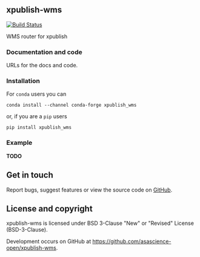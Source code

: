 ## xpublish-wms

[![Build Status](https://travis-ci.com/ioos/ioos-python-package-skeleton.svg?branch=master)](https://travis-ci.com/ioos/ioos-python-package-skeleton)

WMS router for xpublish

### Documentation and code

URLs for the docs and code.

### Installation

For `conda` users you can

```shell
conda install --channel conda-forge xpublish_wms
```

or, if you are a `pip` users

```shell
pip install xpublish_wms
```

### Example

**TODO**


## Get in touch

Report bugs, suggest features or view the source code on [GitHub](https://github.com/asascience-open/xpublish-wms/issues).


## License and copyright

xpublish-wms is licensed under BSD 3-Clause "New" or "Revised" License (BSD-3-Clause).

Development occurs on GitHub at <https://github.com/asascience-open/xpublish-wms>.

